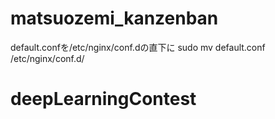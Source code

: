 # matsuozemi_kanzenban

default.confを/etc/nginx/conf.dの直下に
sudo mv default.conf /etc/nginx/conf.d/
# deepLearningContest
